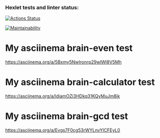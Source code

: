 ### Hexlet tests and linter status:
[![Actions Status](https://github.com/AndrewNikitin127/frontend-project-44/workflows/hexlet-check/badge.svg)](https://github.com/AndrewNikitin127/frontend-project-44/actions)

[![Maintainability](https://api.codeclimate.com/v1/badges/9f20800b12e821b10a72/maintainability)](https://codeclimate.com/github/AndrewNikitin127/frontend-project-44/maintainability)

# My asciinema brain-even test
https://asciinema.org/a/5Bxmy5NwIronrp29wlWl8V5Mh

# My asciinema brain-calculator test
https://asciinema.org/a/ldiamOZi3HDkq31KQyMuJm8ik

# My asciinema brain-gcd test
https://asciinema.org/a/Evgs7F0cg53rWYLnvYlCFEyL0